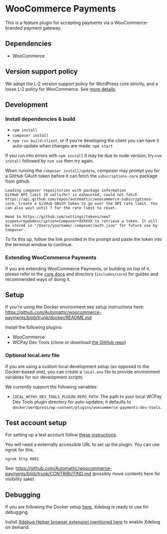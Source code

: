 # WooCommerce Payments

This is a feature plugin for accepting payments via a WooCommerce-branded payment gateway.

## Dependencies

-   WooCommerce

## Version support policy

We adopt the L-2 version support policy for WordPress core strictly, and a loose L-2 policy for WooCommerce. See [more details](./docs/version-support-policy.md).

## Development

### Install dependencies & build

-   `npm install`
-   `composer install`
-   `npm run build:client`, or if you're developing the client you can have it auto-update when changes are made: `npm start`

If you run into errors with `npm install` it may be due to node version, try `nvm install` followed by `nvm use` then try again.

When running the `composer install/update`, composer may prompt you for a GitHub OAuth token before it can fetch the `subscriptions-core` package from github.

```
Loading composer repositories with package information
GitHub API limit (0 calls/hr) is exhausted, could not fetch https://api.github.com/repos/automattic/woocommerce-subscriptions-core. Create a GitHub OAuth token to go over the API rate limit. You can also wait until ? for the rate limit to reset.

Head to https://github.com/settings/tokens/new?scopes=repo&description=Composer+XXXXXX to retrieve a token. It will be stored in "/Users/yourname/.composer/auth.json" for future use by Composer.
```

To fix this up, follow the link provided in the prompt and paste the token into the terminal window to continue.

### Extending WooCommerce Payments

If you are extending WooCommerce Payments, or building on top of it, please refer to the [core docs](includes/core/README.md) and directory (`includes/core`) for guides and recommended ways of doing it.

## Setup

If you're using the Docker environment see setup instructions here:
https://github.com/Automattic/woocommerce-payments/blob/trunk/docker/README.md

Install the following plugins:

-   WooCommerce
-   WCPay Dev Tools (clone or download [the GitHub repo](https://github.com/Automattic/woocommerce-payments-dev-tools))

### Optional local.env file

If you are using a custom local development setup (as opposed to the Docker-based one), you can create a `local.env` file to provide environment variables for our development scripts.

We currently support the following variables:

-   `LOCAL_WCPAY_DEV_TOOLS_PLUGIN_REPO_PATH`: The path to your local WCPay Dev Tools plugin directory for auto-updates; it defaults to `docker/wordpress/wp-content/plugins/woocommerce-payments-dev-tools`.

## Test account setup

For setting up a test account follow [these instructions](https://woocommerce.com/document/woopayments/testing-and-troubleshooting/sandbox-mode/).

You will need a externally accessible URL to set up the plugin. You can use ngrok for this.

`ngrok http 8082`

See: https://github.com/Automattic/woocommerce-payments/blob/trunk/CONTRIBUTING.md (possibly move contents here for visibility sake)

## Debugging

If you are following the Docker setup [here](https://github.com/Automattic/woocommerce-payments/blob/trunk/docker/README.md), Xdebug is ready to use for debugging.

Install [Xdebug Helper browser extension mentioned here](https://xdebug.org/docs/remote) to enable Xdebug on demand.
